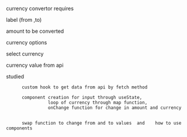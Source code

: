 currency convertor requires 

  label (from ,to)

  amount to be converted

  currency options

  select currency

  currency value from api


studied  

          custom hook to get data from api by fetch method

          component creation for input through useState,  
                    loop of currency through map function, 
                    onChange function for change in amount and currency 


          swap function to change from and to values  and    how to use components
